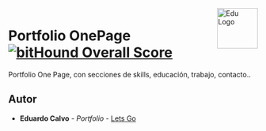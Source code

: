 <a href="http://educalvolopez.com/">
    <img src="http://educalvolopez.com/images/logonegro.svg" alt="Edu Logo"
         title="Edu Logo" align="right" height="82" width="82"/>
</a>

# Portfolio OnePage [![bitHound Overall Score](https://www.bithound.io/github/edumusiclife/Portfolio-Personal/badges/score.svg)](https://www.bithound.io/github/edumusiclife/Portfolio-Personal)

Portfolio One Page, con secciones de skills, educación, trabajo, contacto..

## Autor

* **Eduardo Calvo** - *Portfolio* - [Lets Go](https://www.educalvolopez.com)





